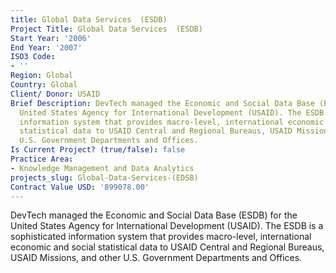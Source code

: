 ```yaml
---
title: Global Data Services  (ESDB)
Project Title: Global Data Services  (ESDB)
Start Year: '2006'
End Year: '2007'
ISO3 Code:
- ''
Region: Global
Country: Global
Client/ Donor: USAID
Brief Description: DevTech managed the Economic and Social Data Base (ESDB) for the
  United States Agency for International Development (USAID). The ESDB is a sophisticated
  information system that provides macro-level, international economic and social
  statistical data to USAID Central and Regional Bureaus, USAID Missions, and other
  U.S. Government Departments and Offices.
Is Current Project? (true/false): false
Practice Area:
- Knowledge Management and Data Analytics
projects_slug: Global-Data-Services-(EDSB)
Contract Value USD: '899078.00'
---
```


DevTech managed the Economic and Social Data Base (ESDB) for the United States Agency for International Development (USAID). The ESDB is a sophisticated information system that provides macro-level, international economic and social statistical data to USAID Central and Regional Bureaus, USAID Missions, and other U.S. Government Departments and Offices.